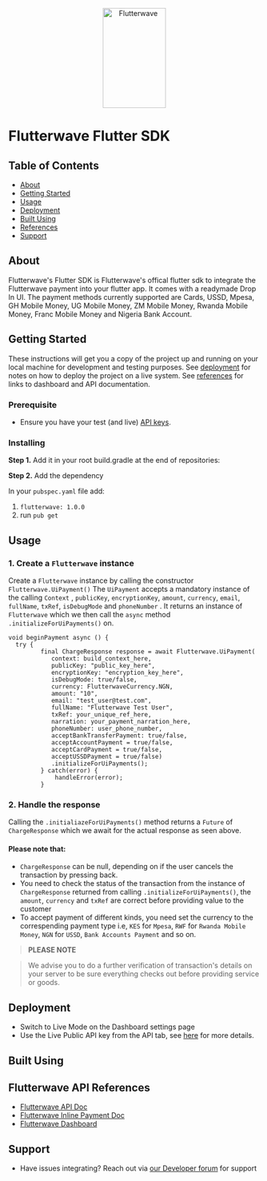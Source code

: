 <p align="center">
   <img title="Flutterwave" height="200" src="https://flutterwave.com/images/logo-colored.svg" width="50%"/>
</p>

# Flutterwave Flutter SDK

## Table of Contents

- [About](#about)
- [Getting Started](#getting-started)
- [Usage](#usage)
- [Deployment](#deployment)
- [Built Using](#build-tools)
- [References](#references)
- [Support](#support)

<a id="about"></a>
## About
Flutterwave's Flutter SDK is Flutterwave's offical flutter sdk to integrate the Flutterwave payment into your flutter app. It comes with a readymade Drop In UI.
The payment methods currently supported are Cards, USSD, Mpesa, GH Mobile Money, UG Mobile Money, ZM Mobile Money, Rwanda Mobile Money, Franc Mobile Money and Nigeria Bank Account.


<a id="getting-started"></a>

## Getting Started

These instructions will get you a copy of the project up and running on your local machine for development and testing purposes. See [deployment](#deployment) for notes on how to deploy the project on a live system.
See [references](#references) for links to dashboard and API documentation.

### Prerequisite

- Ensure you have your test (and live) [API keys](https://developer.flutterwave.com/docs/api-keys).

 ### Installing
 
**Step 1.** Add it in your root build.gradle at the end of repositories:

**Step 2.** Add the dependency

In your `pubspec.yaml` file add:

1. `flutterwave: 1.0.0`
2. run `pub get`

<a id="usage"></a>
## Usage

### 1. Create a `Flutterwave` instance

Create a `Flutterwave` instance by calling the constructor `Flutterwave.UiPayment()` The `UiPayment` accepts a mandatory instance of the calling `Context` , `publicKey`, `encryptionKey`, `amount`, `currency`, `email`, `fullName`, `txRef`, `isDebugMode` and `phoneNumber` . It returns an instance of `Flutterwave`  which we then call the `async` method `.initializeForUiPayments()` on.

    void beginPayment async () { 
      try {  
		     final ChargeResponse response = await Flutterwave.UiPayment(  
	            context: build_context_here,
	            publicKey: "public_key_here",
	            encryptionKey: "encryption_key_here",  
	            isDebugMode: true/false,
	            currency: FlutterwaveCurrency.NGN,
	            amount: "10",
	            email: "test_user@test.com",
	            fullName: "Flutterwave Test User",
	            txRef: your_unique_ref_here,
	            narration: your_payment_narration_here, 
	            phoneNumber: user_phone_number, 
	            acceptBankTransferPayment: true/false,  
	            acceptAccountPayment = true/false,
	            acceptCardPayment = true/false,  
	            acceptUSSDPayment = true/false)
	            .initializeForUiPayments();
	         } catch(error) {
		         handleError(error);
	         }



### 2. Handle the response

  Calling the `.initialiazeForUiPayments()` method returns a `Future`
 of `ChargeResponse` which we await for the actual response as seen above.
 
#### Please note that:
 - `ChargeResponse` can be null, depending on if the user cancels
   the transaction by pressing back.
 - You need to check the status of the transaction from the instance of `ChargeResponse` returned from calling `.initializeForUiPayments()`, the `amount`, `currency` and `txRef` are correct before providing value to the customer
 - To accept payment of different kinds, you need set the currency to the correspending payment type i.e, `KES` for `Mpesa`, `RWF` for `Rwanda Mobile Money`, `NGN` for `USSD`,
`Bank Accounts Payment` and so on.

>  **PLEASE NOTE**

> We advise you to do a further verification of transaction's details on your server to be sure everything checks out before providing service or goods.

<a id="deployment"></a>
## Deployment

- Switch to Live Mode on the Dashboard settings page
- Use the Live Public API key from the API tab, see [here](https://developer.flutterwave.com/docs/api-keys) for more details.

<a id="build-tools"></a>
## Built Using

<a id="references"></a>
## Flutterwave API  References

- [Flutterwave API Doc](https://developer.flutterwave.com/docs)
- [Flutterwave Inline Payment Doc](https://developer.flutterwave.com/docs/flutterwave-inline)
- [Flutterwave Dashboard](https://dashboard.flutterwave.com/login)  

<a id="support"></a>
## Support
* Have issues integrating? Reach out via [our Developer forum](https://developer.flutterwave.com/discuss) for support

